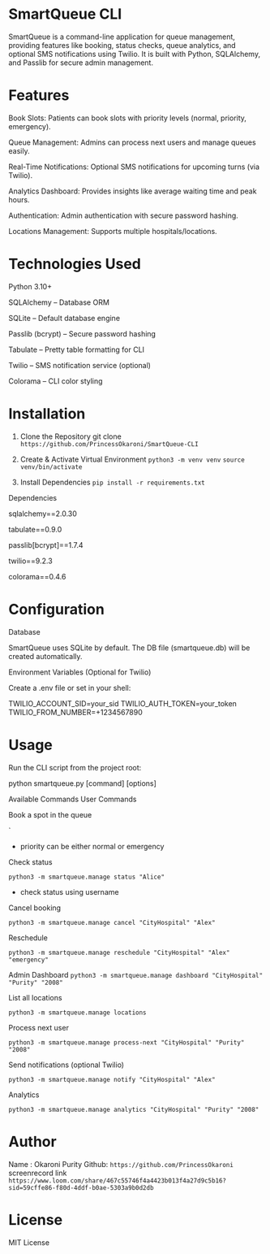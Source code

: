 # SmartQueue CLI

SmartQueue is a command-line application for queue management, providing features like booking, status checks, queue analytics, and optional SMS notifications using Twilio. It is built with Python, SQLAlchemy, and Passlib for secure admin management.

# Features

 Book Slots: Patients can book slots with priority levels (normal, priority, emergency).

Queue Management: Admins can process next users and manage queues easily.

Real-Time Notifications: Optional SMS notifications for upcoming turns (via Twilio).

Analytics Dashboard: Provides insights like average waiting time and peak hours.

Authentication: Admin authentication with secure password hashing.

Locations Management: Supports multiple hospitals/locations.

# Technologies Used

Python 3.10+

SQLAlchemy – Database ORM

SQLite – Default database engine

Passlib (bcrypt) – Secure password hashing

Tabulate – Pretty table formatting for CLI

Twilio – SMS notification service (optional)

Colorama – CLI color styling


# Installation

1. Clone the Repository
git clone `https://github.com/PrincessOkaroni/SmartQueue-CLI`

2. Create & Activate Virtual Environment
`python3 -m venv venv`
 `source venv/bin/activate`   

3. Install Dependencies
`pip install -r requirements.txt`

Dependencies

sqlalchemy==2.0.30

tabulate==0.9.0

passlib[bcrypt]==1.7.4

twilio==9.2.3

colorama==0.4.6


# Configuration
Database

SmartQueue uses SQLite by default. The DB file (smartqueue.db) will be created automatically.

Environment Variables (Optional for Twilio)

Create a .env file or set in your shell:

TWILIO_ACCOUNT_SID=your_sid
TWILIO_AUTH_TOKEN=your_token
TWILIO_FROM_NUMBER=+1234567890

# Usage

Run the CLI script from the project root:

python smartqueue.py [command] [options]

Available Commands
User Commands

Book a spot in the queue


` 
- priority can be either normal or emergency


Check status

`python3 -m smartqueue.manage status "Alice"`
- check status using username

Cancel booking

`python3 -m smartqueue.manage cancel "CityHospital" "Alex"`


Reschedule

`python3 -m smartqueue.manage reschedule "CityHospital" "Alex" "emergency"`

Admin Dashboard
`python3 -m smartqueue.manage dashboard "CityHospital" "Purity" "2008"`

List all locations

`python3 -m smartqueue.manage locations`


Process next user

`python3 -m smartqueue.manage process-next "CityHospital" "Purity" "2008"`


Send notifications (optional Twilio)

`python3 -m smartqueue.manage notify "CityHospital" "Alex"`


Analytics

`python3 -m smartqueue.manage analytics "CityHospital" "Purity" "2008"`



# Author
Name : Okaroni Purity 
Github: `https://github.com/PrincessOkaroni`
screenrecord link `https://www.loom.com/share/467c55746f4a4423b013f4a27d9c5b16?sid=59cffe86-f80d-4ddf-b0ae-5303a9b0d2db`
# License

MIT License 